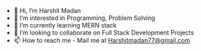 - 👋 Hi, I’m Harshit Madan
- 👀 I’m interested in Programming, Problem Solving
- 🌱 I’m currently learning MERN stack
- 💞️ I’m looking to collaborate on Full Stack Development Projects
- 📫 How to reach me - Mail me at Harshitmadan77@gmail.com

<!---
HarshitMadan77/HarshitMadan77 is a ✨ special ✨ repository because its `README.md` (this file) appears on your GitHub profile.
You can click the Preview link to take a look at your changes.
--->

